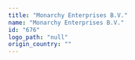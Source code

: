 ```yaml
---
title: "Monarchy Enterprises B.V."
name: "Monarchy Enterprises B.V."
id: "676"
logo_path: "null"
origin_country: ""
---
```

